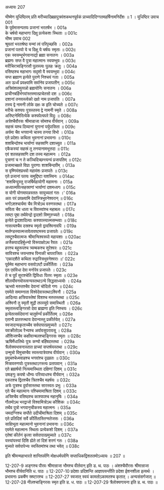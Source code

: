 अध्यायः 207

भीष्मेण युधिष्ठिरम् प्रति मरीच्यादिब्रह्मपुत्रवंशकथनपूर्वकं प्राच्यादिदिग्गतमहर्षिनामनिर्देशः ॥ 1 ।
युधिष्ठिर उवाच 	001  
के पूर्वमासन्पतयः प्रजानां भरतर्षभ ।	001a  
के चर्षयो महाभागा दिक्षु प्रत्येकशः स्थिताः ॥	001c  
भीष्म उवाच 	002  
श्रूयतां भरतश्रेष्ठ यन्मां त्वं परिपृच्छसि ।	002a  
प्रजानां पतयो ये च दिक्षु ये चर्षयः स्मृताः ॥	002c  
एकः स्वयम्भूर्भगवानाद्यो ब्रह्मा सनातनः ।	003a  
ब्रह्मणः सप्त वै पुत्रा महात्मानः स्वयम्भुवः ॥	003c  
मरीचिरत्र्यङ्गिरसौ पुलस्त्यः पुलहः क्रतुः ।	004a  
वसिष्ठश्च महाभागः सदृशो वै स्वयम्भुवा ॥	004c  
सप्त ब्रह्माण इत्येते पुराणे निश्चयं गताः ।	005a  
अत ऊर्ध्वं प्रवक्ष्यामि सर्वानेव प्रजापतीन् ॥	005c  
अत्रिवंशतमुत्पन्नो ब्रह्मयोनिः सनातनः ।	006a  
प्राचीनबर्हिर्भगवांस्तस्मात्प्राचेतसो दश ॥	006c  
दशानां तनयस्त्वेको दक्षो नाम प्रजापतिः ।	007a  
तस्य द्वे नामनी लोके दक्षः क इति चोच्यते ॥	007c  
मरीचेः कश्यपः पुत्रस्तस्य द्वे नामनी स्मृते ।	008a  
अरिष्टनेमिरित्येके कश्यपेत्यपरे विदुः ॥	008c  
अत्रेश्चैवौरसः श्रीमान्राजा सोमश्च वीर्यवान् ।	009a  
सहस्रं यश्च दिव्यानां युगानां पर्युपासिता ॥	009c  
अर्यमा चैव भगवान्ये चास्य तनया विभो ।	010a  
एते प्रदेशाः कथिता भुवनानां प्रभावनाः ॥	010c  
शशबिन्दोश्च भार्याणां सहस्राणि दशाच्युत ।	011a  
एकैकस्यां सहस्रं तु तनयानामभूत्तदा ॥	011c  
एवं शतसहस्राणि दश तस्य महात्मनः ।	012a  
पुत्राणां च न ते कञ्चिदिच्छन्त्यन्यं प्रजापतिम् ॥	012c  
प्रजामाचक्षते विप्राः पुराणाः शाशबिन्दवीम् ।	013a  
स वृष्णिवंशप्रभवो महावंशः प्रजापतेः ॥	013c  
एते प्रजानां पतयः समुद्दिष्टा यशस्विनः ॥	014ac  
\'शशबिन्दुस्तु राजर्षिर्महायोगी महामनाः ।	015a  
अध्यात्मवित्सहस्राणां भार्याणां दशमध्यगः ॥	015c  
स योगी योगमापन्नस्ततः सायुच्यतां गतः ।\'	016a  
अतः परं प्रवक्ष्यामि देवांस्त्रिभुवनेश्वरान् ॥	016c  
भगोंऽशश्चार्यमा चैव मित्रोऽथ वरुणस्तथा ।	017a  
सविता चैव धाता च विवस्वांश्च महाबलः ॥	017c  
त्वष्टा पूषा तथैवेन्द्रो द्वादशो विष्णुरुच्यते ।	018a  
इत्येते द्वादशादित्याः कश्यपस्यात्मसम्भवाः ॥	018c  
नासत्यश्चैव दस्रश्च स्मृतो द्वावश्विनावपि ।	019a  
मार्तण्डस्यात्मजावेतावष्टमस्य प्रजापतेः ॥	019c  
त्वष्टुश्चैवात्मजः श्रीमान्विश्वरूपो महायशाः ॥	020ac  
अजैकपादहिर्बुध्न्यो विरूपाक्षोऽथ रैवतः ।	021a  
हरश्च बहुरूपश्च त्र्यम्बकश्च सुरेश्वरः ॥	021c  
सावित्रश्च जयन्तश्च पिनाकी चापराजितः ।	022a  
\'एकादशैते कथिता रुद्रास्त्रिभुवनेश्वराः ॥\'	022c  
पूर्वमेव महाभागा वसवोऽष्टौ प्रकीर्तिताः ।	023a  
एत एवंविधा देवा मनोरेव प्रजापतेः ।	023c  
ते च पूर्वं सुराश्चेति द्विविधाः पितरः स्मृताः ॥	023e  
शीलयौवनयोस्त्वन्यस्तथाऽन्ये सिद्धसाध्ययोः ।	024a  
ऋभवो मरुतश्चैव देवानां चोदितो गणः ॥	024c  
एवमेते समाम्नाता विश्वेदेवास्तथाऽश्विनौ ।	025a  
आदित्याः क्षत्रियास्तेषां विशश्च मरुतस्तथा ॥	025c  
अश्विनौ तु स्मृतौ शूद्रौ तपस्युग्रे समास्थितौ ।	026a  
स्मृतास्त्वङ्गिरसो देवा ब्राह्मणा इति निश्चयः ।	026c  
इत्येतत्सर्वदेवानां चातुर्वर्ण्यं प्रकीर्तितम् ॥	026e  
एतान्वै प्रातरुत्थाय देवान्यस्तु प्रकीर्तयेत् ।	027a  
स्वजादन्यकृताच्चैव सर्वपापात्प्रमुच्यते ॥	027c  
यवक्रीतोऽथ रैभ्यश्च अर्वावसुपरावसू ।	028a  
औशिजश्चैव कक्षीवान्बलश्चाङ्गिरसः स्मृतः ॥	028c  
ऋषिर्मेधातिथेः पुत्रः कण्वो बर्हिषदस्तथा ।	029a  
त्रैलोक्यभावनास्तात प्राच्यां सप्तर्षयस्तथा ॥	029c  
उन्मुचो विमुचश्चैव स्वस्त्यात्रेयश्च वीर्यवान् ।	030a  
प्रमुचश्चेध्मवाहश्च भगवांश्च दृढव्रतः ॥	030c  
मित्रावरुणयोः पुत्रस्तथाऽगस्त्यः प्रतापवान् ।	031a  
एते ब्रह्मर्षयो नित्यमास्थिता दक्षिणां दिशम् ॥	031c  
उषङ्गुः कवषो धौम्यः परिव्याधश्च वीर्यवान् ।	032a  
एकतश्च द्वितश्चैव त्रितश्चैव महर्षयः ॥	032c  
अत्रेः पुत्रश्च दुर्वासास्तथा सारस्वतः प्रभुः ।	033a  
एते चैव महात्मानः पश्चिमामाश्रिता दिशम् ॥	033c  
अत्रिश्चैव वसिष्ठश्च काश्यपश्च महानृषिः ।	034a  
गौतमोऽथ भरद्वाजो विश्वामित्रोऽथ कौशिकः ॥	034c  
तथैव पुत्रो भगवानृचीकस्य महात्मनः ।	035a  
जमदग्निश्च सप्तैते उदीचीमाश्रिता दिशम् ॥	035c  
एते प्रतिदिशं सर्वे कीर्तितास्तिग्मतेजसः ।	036a  
साक्षिभूता महात्मानो भुवनानां प्रभावनाः ॥	036c  
एवमेते महात्मानः स्थिताः प्रत्येकशो दिशम् ।	037a  
एतेषां कीर्तनं कृत्वा सर्वपापात्प्रमुच्यते ॥	037c  
यस्यांयस्यां दिशि ह्येते तां दिशं शरणं गतः ।	038a  
मुच्यते सर्वपापेभ्यः स्वस्तिमांश्च तथा भवेत् ॥ 	038c  

इति श्रीमन्महाभारते शान्तिपर्वणि मोक्षधर्मपर्वणि सप्ताधिकद्विशततमोऽध्यायः ॥ 207 ॥

12-207-9 अङ्गश्च पौरवः श्रीमान्राजा भौमश्च वीर्तवान् इति ड. थ. पाठः । अंशश्चैवौरसः श्रीमान्राजा भौमश्च वीर्यवानिति ध. पाठः ॥ 12-207-10 प्रदेशाः प्रदिशन्ति आज्ञापयन्तीति प्रदेशा ईशनशीला इत्यर्थः । प्रभावनाः प्रकर्षेण स्रष्टारश्च ॥ 12-207-27 स्वजात् स्वयं कामतोऽकामतश्च कृतात् । अन्यसंसर्गजात् ॥ 12-207-28 नीलश्चाङ्गिरसः स्मृत इति ड. ध. पाठः ॥ 12-207-29 त्रैलोक्यगायना इति ड. थ. पाठः ॥
